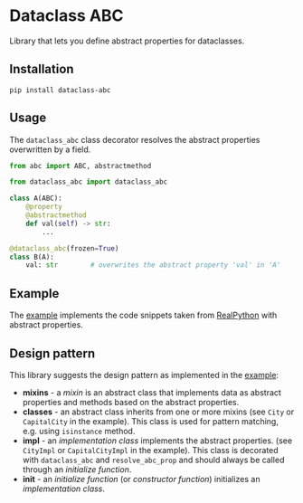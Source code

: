 # Dataclass ABC

Library that lets you define abstract properties for dataclasses. 

## Installation

```pip install dataclass-abc```

## Usage

The `dataclass_abc` class decorator resolves the abstract properties 
overwritten by a field.

``` python
from abc import ABC, abstractmethod

from dataclass_abc import dataclass_abc

class A(ABC):
    @property
    @abstractmethod
    def val(self) -> str:
        ...

@dataclass_abc(frozen=True)
class B(A):
    val: str        # overwrites the abstract property 'val' in 'A'
```

## Example

The [example](https://github.com/MichaelSchneeberger/dataclass-abc/tree/master/example)
implements the code snippets taken from [RealPython](https://realpython.com/python-data-classes/)
 with abstract properties.

## Design pattern

This library suggests the design pattern as implemented in the 
[example](https://github.com/MichaelSchneeberger/dataclass-abc/tree/master/example):

- **mixins** - a *mixin* is an abstract class that implements data as abstract
properties and methods based on the abstract properties.
- **classes** - an abstract class inherits from one or more mixins
(see `City` or `CapitalCity` in the example). This class is used for pattern matching,
e.g. using `isinstance` method.
- **impl** - an *implementation class* implements the abstract properties. 
(see `CityImpl` or `CapitalCityImpl` in the example). This class is decorated with
`dataclass_abc` and `resolve_abc_prop` and should always be called through an 
*initialize function*.
- **init** - an *initialize function* (or *constructor function*) initializes an 
*implementation class*.
